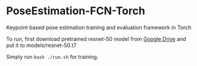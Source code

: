 # PoseEstimation-FCN-Torch
Keypoint based pose estimation training and evaluation framework in Torch

To run, first download pretrained resnet-50 model from [Google Drive](https://drive.google.com/open?id=1GK5_zJRFcWkPbeM0BMNI4ZfWj3wDwjVT) and put it to models/resnet-50.t7

Simply run `bash ./run.sh` for training. 

